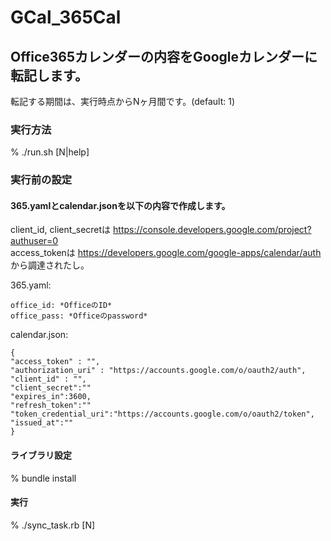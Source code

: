 # GCal_365Cal

## Office365カレンダーの内容をGoogleカレンダーに転記します。
転記する期間は、実行時点からNヶ月間です。(default: 1)

### 実行方法

% ./run.sh [N|help]

### 実行前の設定
#### 365.yamlとcalendar.jsonを以下の内容で作成します。  
client_id, client_secretは https://console.developers.google.com/project?authuser=0  
access_tokenは https://developers.google.com/google-apps/calendar/auth
から調達されたし。

365.yaml:
```
office_id: *OfficeのID*  
office_pass: *Officeのpassword*  
```

calendar.json:

```
{  
"access_token" : "",  
"authorization_uri" : "https://accounts.google.com/o/oauth2/auth",  
"client_id" : "",  
"client_secret":""  
"expires_in":3600,  
"refresh_token":""  
"token_credential_uri":"https://accounts.google.com/o/oauth2/token",  
"issued_at":""  
}
```

#### ライブラリ設定  
% bundle install

#### 実行
% ./sync_task.rb [N]  



